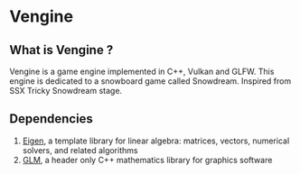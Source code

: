 # Vengine

## What is Vengine ? 
Vengine is a game engine implemented in C++, Vulkan and GLFW. 
This engine is dedicated to a snowboard game called Snowdream. Inspired from SSX Tricky Snowdream stage.

## Dependencies
1. [Eigen](https://eigen.tuxfamily.org/index.php?title=Main_Page), a template library for linear algebra: matrices, vectors, numerical solvers, and related algorithms 
2. [GLM](https://github.com/g-truc/glm), a header only C++ mathematics library for graphics software


